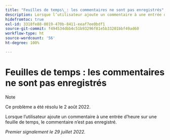```yaml
---
title: "Feuilles de temps\_: les commentaires ne sont pas enregistrés"
description: Lorsque l’utilisateur ajoute un commentaire à une entrée d’heure sur une feuille de temps, le commentaire n’est pas enregistré.
hidefromtoc: true
exl-id: 3318fe88-0019-470b-8411-eeaf7ee0bdf1
source-git-commit: f494534dbb4c51b93296f81e5b33201bbf49ad60
workflow-type: ht
source-wordcount: '56'
ht-degree: 100%

---
```


# Feuilles de temps : les commentaires ne sont pas enregistrés

>[!NOTE]
>
>Ce problème a été résolu le 2 août 2022.

Lorsque l’utilisateur ajoute un commentaire à une entrée d’heure sur une feuille de temps, le commentaire n’est pas enregistré.

_Premier signalement le 29 juillet 2022._
